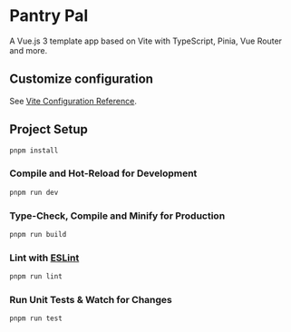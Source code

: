 # Pantry Pal

A Vue.js 3 template app based on Vite with TypeScript, Pinia, Vue Router and more.

## Customize configuration

See [Vite Configuration Reference](https://vitejs.dev/config/).

## Project Setup

```sh
pnpm install
```

### Compile and Hot-Reload for Development

```sh
pnpm run dev
```

### Type-Check, Compile and Minify for Production

```sh
pnpm run build
```

### Lint with [ESLint](https://eslint.org/)

```sh
pnpm run lint
```

### Run Unit Tests & Watch for Changes

```sh
pnpm run test
```
